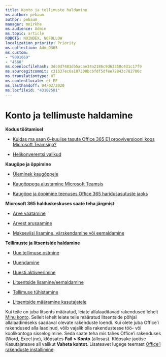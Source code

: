 ```yaml
---
title: Konto ja tellimuste haldamine
ms.author: pebaum
author: pebaum
manager: mnirkhe
ms.audience: Admin
ms.topic: article
ROBOTS: NOINDEX, NOFOLLOW
localization_priority: Priority
ms.collection: Adm_O365
ms.custom:
- "9001669"
- "4560"
ms.openlocfilehash: 3dc0d7481db5acae34a2186c9d63358c431c17f9
ms.sourcegitcommit: c31b37ec6a107308bcbfdf5dfee72843c782700c
ms.translationtype: HT
ms.contentlocale: et-EE
ms.lasthandoff: 04/02/2020
ms.locfileid: "43102581"
---
```

# <a name="manage-your-account-and-subscriptions"></a>Konto ja tellimuste haldamine

**Kodus töötamisel**
- [Kuidas ma saan 6-kuulise tasuta Office 365 E1 prooviversiooni koos Microsoft Teamsiga?](https://docs.microsoft.com/MicrosoftTeams/e1-trial-license)

- [Helikonverentsi valikud](https://docs.microsoft.com/alchemyinsights/options-for-audio-conferencing)

**Kaugõpe ja õppimine**

- [Üleminek kaugõppele](https://www.microsoft.com/education/remote-learning)

- [Kaugõppega alustamine Microsoft Teamsis](https://docs.microsoft.com/MicrosoftTeams/remote-learning-edu)

- [Kaugõpe ja õppimine teenuses Office 365 haridusasutuste jaoks](https://docs.microsoft.com/MicrosoftTeams/remote-learning-edu)

**Microsoft 365 halduskeskuses saate teha järgmist**: 

- [Arve vaatamine](https://docs.microsoft.com/microsoft-365/commerce/billing-and-payments/view-your-bill-or-invoice) 

- [Arvest arusaamine](https://docs.microsoft.com/microsoft-365/commerce/billing-and-payments/understand-your-invoice)

- [Makseviisi lisamine, värskendamine või eemaldamine](https://docs.microsoft.com/microsoft-365/commerce/billing-and-payments/add-update-or-remove-credit-card-or-bank-account)

**Tellimuste ja litsentside haldamine** 

- [Uue tellimuse ostmine](https://docs.microsoft.com/microsoft-365/commerce/subscriptions/upgrade-to-different-plan)

- [Uuendamine](https://docs.microsoft.com/microsoft-365/commerce/subscriptions/renew-your-subscription) 

- [Uuesti aktiveerimine](https://docs.microsoft.com/microsoft-365/commerce/subscriptions/reactivate-your-subscription)

- [Litsentside lisamine/eemaldamine](https://docs.microsoft.com/microsoft-365/commerce/licenses/buy-licenses)

- [Tellimuse tühistamine](https://docs.microsoft.com/microsoft-365/commerce/subscriptions/cancel-your-subscription)

- [Litsentside määramine kasutajatele](https://docs.microsoft.com/microsoft-365/admin/manage/assign-licenses-to-users)

Kui teile on juba litsents määratud, leiate allalaaditavad rakendused lehelt [Minu konto](https://portal.office.com/account/#installs). Sellelt lehelt leiate teile määratud litsentside põhjal allalaadimiseks saadaval olevate rakenduste loendi. Kui olete juba Office’i rakendused alla laadinud, võib vajalik olla rakendustesse töö- või koolikontoga sisselogimine. Seda saate teha mis tahes Office’i rakenduses (Word, Excel jne), klõpsates **Fail > Konto** (allosas). Klõpsake jaotise Kasutajateave all valikut **Vaheta kontot**. Lisateavet lugege teemast [Office’i rakenduste installimine](https://docs.microsoft.com/microsoft-365/admin/setup/install-applications). 
